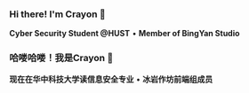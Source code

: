 ### Hi there! I'm Crayon 👋

**Cyber Security Student @HUST** • **Member of BingYan Studio**

### 哈喽哈喽！我是Crayon 👋

**现在在华中科技大学读信息安全专业** • **冰岩作坊前端组成员**
